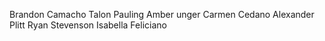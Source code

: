 Brandon Camacho
Talon Pauling
Amber unger
Carmen Cedano
Alexander Plitt
Ryan Stevenson
Isabella Feliciano